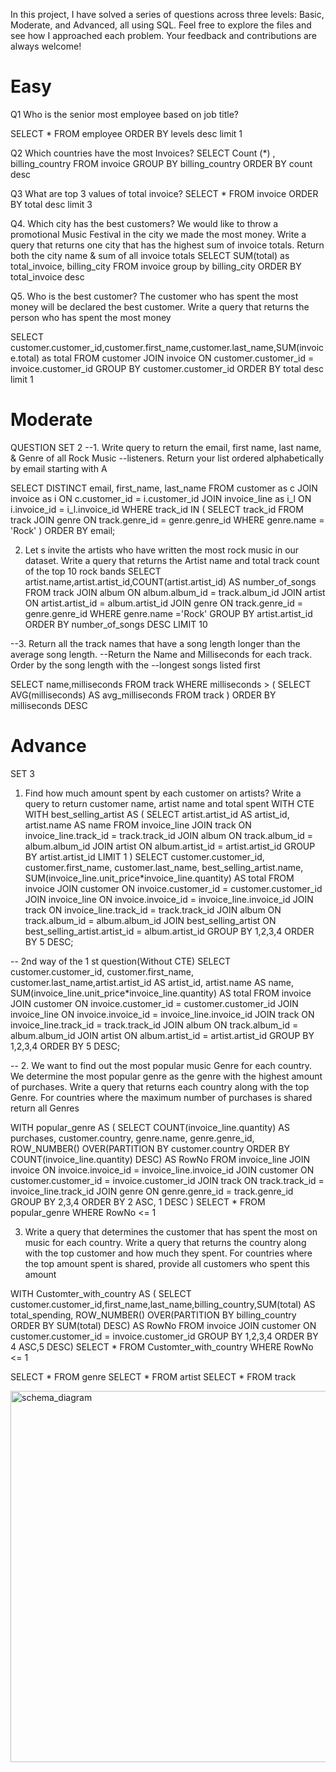 In this project, I have solved a series of questions across three levels: Basic, Moderate, and Advanced, all using SQL. Feel free to explore the files and see how I approached each problem. Your feedback and contributions are always welcome!

# Easy
Q1 Who is the senior most employee based on job title?

SELECT * FROM employee
ORDER BY levels desc
limit 1

Q2 Which countries have the most Invoices?
SELECT Count (*) , billing_country 
FROM invoice
GROUP BY billing_country
ORDER BY count desc

Q3 What are top 3 values of total invoice?
SELECT * FROM invoice
ORDER BY total desc
limit 3

Q4. Which city has the best customers? We would like to throw a promotional Music
Festival in the city we made the most money. Write a query that returns one city that
has the highest sum of invoice totals. Return both the city name & sum of all invoice
totals
SELECT SUM(total) as total_invoice, billing_city
FROM invoice
group by billing_city
ORDER BY total_invoice desc

Q5. Who is the best customer? The customer who has spent the most money will be
declared the best customer. Write a query that returns the person who has spent the
most money

SELECT customer.customer_id,customer.first_name,customer.last_name,SUM(invoice.total) as total
FROM customer 
JOIN invoice 
ON customer.customer_id = invoice.customer_id
GROUP BY customer.customer_id
ORDER BY total desc
limit 1

# Moderate 
QUESTION SET 2 
--1. Write query to return the email, first name, last name, & Genre of all Rock Music
--listeners. Return your list ordered alphabetically by email starting with A

SELECT DISTINCT email, first_name, last_name
FROM customer as c
JOIN invoice as i ON c.customer_id = i.customer_id 
JOIN invoice_line as i_l ON i.invoice_id = i_l.invoice_id
WHERE track_id IN (
    SELECT track_id FROM track
	JOIN genre ON track.genre_id = genre.genre_id
	WHERE genre.name = 'Rock'
)
ORDER BY email;

2. Let s invite the artists who have written the most rock music in our dataset. Write a
query that returns the Artist name and total track count of the top 10 rock bands
SELECT artist.name,artist.artist_id,COUNT(artist.artist_id) AS number_of_songs
FROM track
JOIN album ON album.album_id = track.album_id
JOIN artist ON artist.artist_id = album.artist_id
JOIN genre ON track.genre_id = genre.genre_id
WHERE genre.name ='Rock'
GROUP BY artist.artist_id
ORDER BY number_of_songs DESC
LIMIT 10


--3. Return all the track names that have a song length longer than the average song length.
--Return the Name and Milliseconds for each track. Order by the song length with the
--longest songs listed first

SELECT name,milliseconds
FROM track 
WHERE milliseconds > (
 SELECT AVG(milliseconds) AS avg_milliseconds
	FROM track
)
ORDER BY milliseconds DESC

# Advance 

SET 3
1. Find how much amount spent by each customer on artists? Write a query to return
customer name, artist name and total spent
WITH CTE
WITH best_selling_artist AS
(
    SELECT artist.artist_id AS artist_id, artist.name AS name
	FROM invoice_line
    JOIN track ON invoice_line.track_id = track.track_id
	JOIN album ON track.album_id = album.album_id
	JOIN artist ON album.artist_id = artist.artist_id
	GROUP BY artist.artist_id
	LIMIT 1
)
SELECT customer.customer_id, customer.first_name, customer.last_name,  best_selling_artist.name, 
SUM(invoice_line.unit_price*invoice_line.quantity) AS total
FROM invoice
JOIN customer ON invoice.customer_id = customer.customer_id
JOIN invoice_line ON invoice.invoice_id = invoice_line.invoice_id
JOIN track ON invoice_line.track_id = track.track_id
JOIN album ON track.album_id = album.album_id
JOIN best_selling_artist ON best_selling_artist.artist_id = album.artist_id
GROUP BY 1,2,3,4
ORDER BY 5 DESC;

-- 2nd way of the 1 st question(Without CTE)
SELECT customer.customer_id, customer.first_name, customer.last_name,artist.artist_id AS artist_id, artist.name AS name, 
SUM(invoice_line.unit_price*invoice_line.quantity) AS total
FROM invoice
JOIN customer ON invoice.customer_id = customer.customer_id
JOIN invoice_line ON invoice.invoice_id = invoice_line.invoice_id
JOIN track ON invoice_line.track_id = track.track_id
JOIN album ON track.album_id = album.album_id
JOIN artist ON album.artist_id = artist.artist_id
GROUP BY 1,2,3,4
ORDER BY 5 DESC;




-- 2. We want to find out the most popular music Genre for each country. We determine the most popular genre as the genre with the highest amount of purchases. Write a query that returns each country along with the top Genre. For countries where the maximum number of purchases is shared return all Genres

WITH popular_genre AS 
(
    SELECT COUNT(invoice_line.quantity) AS purchases, customer.country, genre.name, genre.genre_id, 
	ROW_NUMBER() OVER(PARTITION BY customer.country ORDER BY COUNT(invoice_line.quantity) DESC) AS RowNo 
    FROM invoice_line 
	JOIN invoice ON invoice.invoice_id = invoice_line.invoice_id
	JOIN customer ON customer.customer_id = invoice.customer_id
	JOIN track ON track.track_id = invoice_line.track_id
	JOIN genre ON genre.genre_id = track.genre_id
	GROUP BY 2,3,4
	ORDER BY 2 ASC, 1 DESC
)
SELECT * FROM popular_genre WHERE RowNo <= 1

3. Write a query that determines the customer that has spent the most on music for each 
country. Write a query that returns the country along with the top customer and how
much they spent. For countries where the top amount spent is shared, provide all 
customers who spent this amount

WITH Customter_with_country AS (
		SELECT customer.customer_id,first_name,last_name,billing_country,SUM(total) AS total_spending,
	    ROW_NUMBER() OVER(PARTITION BY billing_country ORDER BY SUM(total) DESC) AS RowNo 
		FROM invoice
		JOIN customer ON customer.customer_id = invoice.customer_id
		GROUP BY 1,2,3,4
		ORDER BY 4 ASC,5 DESC)
SELECT * FROM Customter_with_country WHERE RowNo <= 1



SELECT * FROM genre
SELECT * FROM artist
SELECT * FROM track
 
<img width="594" alt="schema_diagram" src="https://github.com/Gautam20024/SQL-Project/assets/154214132/1232fdaa-ab1b-4dc0-aab7-917f659015f0">
